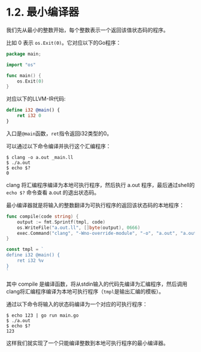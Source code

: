 # 1.2. 最小编译器

我们先从最小的整数开始，每个整数表示一个返回该值状态码的程序。

比如 0 表示 `os.Exit(0)`。它对应以下的Go程序：

```go
package main;

import "os"

func main() {
	os.Exit(0)
}
```

对应以下的LLVM-IR代码:

```llvm
define i32 @main() {
	ret i32 0
}
```

入口是`@main`函数，`ret`指令返回i32类型的0。

可以通过以下命令编译并执行这个汇编程序：

```
$ clang -o a.out _main.ll
$ ./a.out
$ echo $?
0
```

clang 将汇编程序编译为本地可执行程序，然后执行 a.out 程序，最后通过shell的 `echo $?` 命令查看 a.out 的退出状态码。

最小编译器就是将输入的整数翻译为可执行程序的返回该状态码的本地程序：

```go
func compile(code string) {
	output := fmt.Sprintf(tmpl, code)
	os.WriteFile("a.out.ll", []byte(output), 0666)
	exec.Command("clang", "-Wno-override-module", "-o", "a.out", "a.out.ll").Run()
}

const tmpl = `
define i32 @main() {
	ret i32 %v
}
`
```

其中 compile 是编译函数，将从stdin输入的代码先编译为汇编程序，然后调用clang将汇编程序编译为本地可执行程序（`tmpl`是输出汇编的模板）。

通过以下命令将输入的状态码编译为一个对应的可执行程序：

```
$ echo 123 | go run main.go
$ ./a.out
$ echo $?
123
```

这样我们就实现了一个只能编译整数到本地可执行程序的最小编译器。
